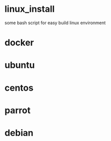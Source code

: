 # linux_install
some bash script for easy build linux environment


# docker


# ubuntu


# centos


# parrot


# debian
